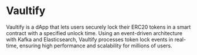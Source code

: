 # Vaultify
Vaultify is a dApp that lets users securely lock their ERC20 tokens in a smart contract with a specified unlock time. Using an event-driven architecture with Kafka and Elasticsearch, Vaultify processes token lock events in real-time, ensuring high performance and scalability for millions of users.
